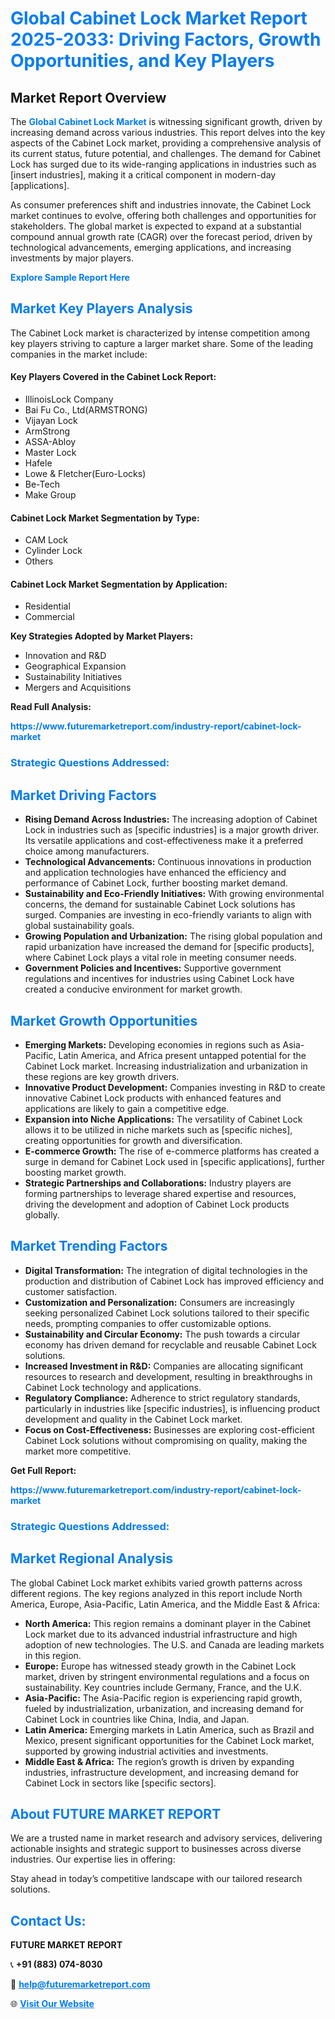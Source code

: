 <h1 style="color: #007BFF;">Global Cabinet Lock Market Report 2025-2033: Driving Factors, Growth Opportunities, and Key Players</h1>

<section id="overview">
<h2>Market Report Overview</h2>
<p>The <a href="https://www.futuremarketreport.com/industry-report/cabinet-lock-market" style="color: #007BFF; text-decoration: none;"><strong>Global Cabinet Lock Market</strong></a> is witnessing significant growth, driven by increasing demand across various industries. This report delves into the key aspects of the Cabinet Lock market, providing a comprehensive analysis of its current status, future potential, and challenges. The demand for Cabinet Lock has surged due to its wide-ranging applications in industries such as [insert industries], making it a critical component in modern-day [applications].</p>
<p>As consumer preferences shift and industries innovate, the Cabinet Lock market continues to evolve, offering both challenges and opportunities for stakeholders. The global market is expected to expand at a substantial compound annual growth rate (CAGR) over the forecast period, driven by technological advancements, emerging applications, and increasing investments by major players.</p>
</section>

<section id="overview">
<p><a href="https://www.futuremarketreport.com/request-sample/reportId=43533" style="color: #007BFF; text-decoration: none;"><strong>Explore Sample Report Here</strong></a></p>
</section>

<section id="key-players">
<h2 style="color: #007BFF;">Market Key Players Analysis</h2>
<p>The Cabinet Lock market is characterized by intense competition among key players striving to capture a larger market share. Some of the leading companies in the market include:</p>
<h4>Key Players Covered in the Cabinet Lock Report:</h4>
<ul><li>IllinoisLock Company</li><li>Bai Fu Co., Ltd(ARMSTRONG)</li><li>Vijayan Lock</li><li>ArmStrong</li><li>ASSA-Abloy</li><li>Master Lock</li><li>Hafele</li><li>Lowe &amp; Fletcher(Euro-Locks)</li><li>Be-Tech</li><li>Make Group</li></ul>
<h4>Cabinet Lock Market Segmentation by Type:</h4>
<ul><li>CAM Lock</li><li>Cylinder Lock</li><li>Others</li></ul>

<h4>Cabinet Lock Market Segmentation by Application:</h4>
<ul><li>Residential</li><li>Commercial</li></ul>
<p><strong>Key Strategies Adopted by Market Players:</strong></p>
<ul>
<li>Innovation and R&D</li>
<li>Geographical Expansion</li>
<li>Sustainability Initiatives</li>
<li>Mergers and Acquisitions</li>
</ul>
</section>

<section>
<p><strong>Read Full Analysis: </strong></p><a href="https://www.futuremarketreport.com/industry-report/cabinet-lock-market" style="color: #007BFF; text-decoration: none;"><strong>https://www.futuremarketreport.com/industry-report/cabinet-lock-market</strong></a>
<h3 style="color: #007BFF;">Strategic Questions Addressed:</h3>
</section>

<section id="driving-factors">
<h2 style="color: #007BFF;">Market Driving Factors</h2>
<ul>
<li><strong>Rising Demand Across Industries:</strong> The increasing adoption of Cabinet Lock in industries such as [specific industries] is a major growth driver. Its versatile applications and cost-effectiveness make it a preferred choice among manufacturers.</li>
<li><strong>Technological Advancements:</strong> Continuous innovations in production and application technologies have enhanced the efficiency and performance of Cabinet Lock, further boosting market demand.</li>
<li><strong>Sustainability and Eco-Friendly Initiatives:</strong> With growing environmental concerns, the demand for sustainable Cabinet Lock solutions has surged. Companies are investing in eco-friendly variants to align with global sustainability goals.</li>
<li><strong>Growing Population and Urbanization:</strong> The rising global population and rapid urbanization have increased the demand for [specific products], where Cabinet Lock plays a vital role in meeting consumer needs.</li>
<li><strong>Government Policies and Incentives:</strong> Supportive government regulations and incentives for industries using Cabinet Lock have created a conducive environment for market growth.</li>
</ul>
</section>

<section id="growth-opportunities">
<h2 style="color: #007BFF;">Market Growth Opportunities</h2>
<ul>
<li><strong>Emerging Markets:</strong> Developing economies in regions such as Asia-Pacific, Latin America, and Africa present untapped potential for the Cabinet Lock market. Increasing industrialization and urbanization in these regions are key growth drivers.</li>
<li><strong>Innovative Product Development:</strong> Companies investing in R&D to create innovative Cabinet Lock products with enhanced features and applications are likely to gain a competitive edge.</li>
<li><strong>Expansion into Niche Applications:</strong> The versatility of Cabinet Lock allows it to be utilized in niche markets such as [specific niches], creating opportunities for growth and diversification.</li>
<li><strong>E-commerce Growth:</strong> The rise of e-commerce platforms has created a surge in demand for Cabinet Lock used in [specific applications], further boosting market growth.</li>
<li><strong>Strategic Partnerships and Collaborations:</strong> Industry players are forming partnerships to leverage shared expertise and resources, driving the development and adoption of Cabinet Lock products globally.</li>
</ul>
</section>

<section id="trending-factors">
<h2 style="color: #007BFF;">Market Trending Factors</h2>
<ul>
<li><strong>Digital Transformation:</strong> The integration of digital technologies in the production and distribution of Cabinet Lock has improved efficiency and customer satisfaction.</li>
<li><strong>Customization and Personalization:</strong> Consumers are increasingly seeking personalized Cabinet Lock solutions tailored to their specific needs, prompting companies to offer customizable options.</li>
<li><strong>Sustainability and Circular Economy:</strong> The push towards a circular economy has driven demand for recyclable and reusable Cabinet Lock solutions.</li>
<li><strong>Increased Investment in R&D:</strong> Companies are allocating significant resources to research and development, resulting in breakthroughs in Cabinet Lock technology and applications.</li>
<li><strong>Regulatory Compliance:</strong> Adherence to strict regulatory standards, particularly in industries like [specific industries], is influencing product development and quality in the Cabinet Lock market.</li>
<li><strong>Focus on Cost-Effectiveness:</strong> Businesses are exploring cost-efficient Cabinet Lock solutions without compromising on quality, making the market more competitive.</li>
</ul>
</section>

<section>
<p><strong>Get Full Report: </strong></p><a href="https://www.futuremarketreport.com/industry-report/cabinet-lock-market" style="color: #007BFF; text-decoration: none;"><strong>https://www.futuremarketreport.com/industry-report/cabinet-lock-market</strong></a>
<h3 style="color: #007BFF;">Strategic Questions Addressed:</h3>
</section>


<section id="regional-analysis">
<h2 style="color: #007BFF;">Market Regional Analysis</h2>
<p>The global Cabinet Lock market exhibits varied growth patterns across different regions. The key regions analyzed in this report include North America, Europe, Asia-Pacific, Latin America, and the Middle East & Africa:</p>
<ul>
<li><strong>North America:</strong> This region remains a dominant player in the Cabinet Lock market due to its advanced industrial infrastructure and high adoption of new technologies. The U.S. and Canada are leading markets in this region.</li>
<li><strong>Europe:</strong> Europe has witnessed steady growth in the Cabinet Lock market, driven by stringent environmental regulations and a focus on sustainability. Key countries include Germany, France, and the U.K.</li>
<li><strong>Asia-Pacific:</strong> The Asia-Pacific region is experiencing rapid growth, fueled by industrialization, urbanization, and increasing demand for Cabinet Lock in countries like China, India, and Japan.</li>
<li><strong>Latin America:</strong> Emerging markets in Latin America, such as Brazil and Mexico, present significant opportunities for the Cabinet Lock market, supported by growing industrial activities and investments.</li>
<li><strong>Middle East & Africa:</strong> The region’s growth is driven by expanding industries, infrastructure development, and increasing demand for Cabinet Lock in sectors like [specific sectors].</li>
</ul>
</section>

<footer>
<h2 style="color: #007BFF;">About FUTURE MARKET REPORT</h2>
<p>We are a trusted name in market research and advisory services, delivering actionable insights and strategic support to businesses across diverse industries. Our expertise lies in offering:</p>

<p>Stay ahead in today’s competitive landscape with our tailored research solutions.</p>

<h2 style="color: #007BFF;">Contact Us:</h2>
<p><strong>FUTURE MARKET REPORT</strong></p>
<p>📞 <strong>+91 (883) 074-8030</strong></p>
<p>📧 <strong><a href="mailto:help@futuremarketreport.com" style="color: #007BFF;">help@futuremarketreport.com</a></strong></p>
<p>🌐 <strong><a href="https://www.futuremarketreport.com/" style="color: #007BFF;">Visit Our Website</a></strong></p>
</footer>